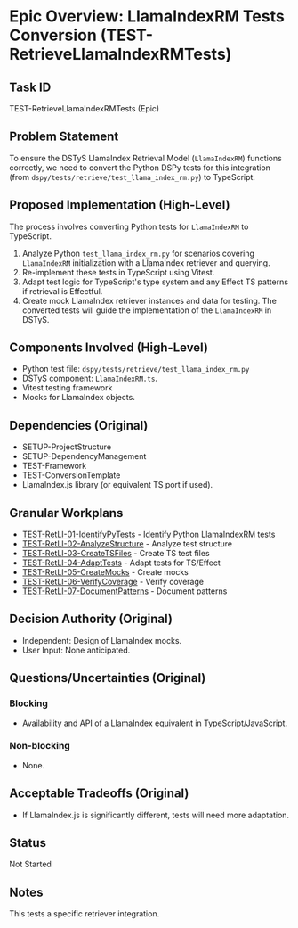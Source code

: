 # Epic Overview: LlamaIndexRM Tests Conversion (TEST-RetrieveLlamaIndexRMTests)

## Task ID
TEST-RetrieveLlamaIndexRMTests (Epic)

## Problem Statement
To ensure the DSTyS LlamaIndex Retrieval Model (`LlamaIndexRM`) functions correctly, we need to convert the Python DSPy tests for this integration (from `dspy/tests/retrieve/test_llama_index_rm.py`) to TypeScript.

## Proposed Implementation (High-Level)
The process involves converting Python tests for `LlamaIndexRM` to TypeScript.
1.  Analyze Python `test_llama_index_rm.py` for scenarios covering `LlamaIndexRM` initialization with a LlamaIndex retriever and querying.
2.  Re-implement these tests in TypeScript using Vitest.
3.  Adapt test logic for TypeScript's type system and any Effect TS patterns if retrieval is Effectful.
4.  Create mock LlamaIndex retriever instances and data for testing.
The converted tests will guide the implementation of the `LlamaIndexRM` in DSTyS.

## Components Involved (High-Level)
- Python test file: `dspy/tests/retrieve/test_llama_index_rm.py`
- DSTyS component: `LlamaIndexRM.ts`.
- Vitest testing framework
- Mocks for LlamaIndex objects.

## Dependencies (Original)
- SETUP-ProjectStructure
- SETUP-DependencyManagement
- TEST-Framework
- TEST-ConversionTemplate
- LlamaIndex.js library (or equivalent TS port if used).

## Granular Workplans
- [TEST-RetLI-01-IdentifyPyTests](../../Documentation/Plans/TEST-RetLI-01-IdentifyPyTests.md) - Identify Python LlamaIndexRM tests
- [TEST-RetLI-02-AnalyzeStructure](../../Documentation/Plans/TEST-RetLI-02-AnalyzeStructure.md) - Analyze test structure
- [TEST-RetLI-03-CreateTSFiles](../../Documentation/Plans/TEST-RetLI-03-CreateTSFiles.md) - Create TS test files
- [TEST-RetLI-04-AdaptTests](../../Documentation/Plans/TEST-RetLI-04-AdaptTests.md) - Adapt tests for TS/Effect
- [TEST-RetLI-05-CreateMocks](../../Documentation/Plans/TEST-RetLI-05-CreateMocks.md) - Create mocks
- [TEST-RetLI-06-VerifyCoverage](../../Documentation/Plans/TEST-RetLI-06-VerifyCoverage.md) - Verify coverage
- [TEST-RetLI-07-DocumentPatterns](../../Documentation/Plans/TEST-RetLI-07-DocumentPatterns.md) - Document patterns

## Decision Authority (Original)
- Independent: Design of LlamaIndex mocks.
- User Input: None anticipated.

## Questions/Uncertainties (Original)
### Blocking
- Availability and API of a LlamaIndex equivalent in TypeScript/JavaScript.
### Non-blocking
- None.

## Acceptable Tradeoffs (Original)
- If LlamaIndex.js is significantly different, tests will need more adaptation.

## Status
Not Started

## Notes
This tests a specific retriever integration.